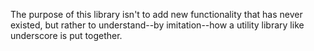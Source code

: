 The purpose of this library isn't to add new functionality that has never existed, but rather to understand--by imitation--how a utility library like underscore is put together.